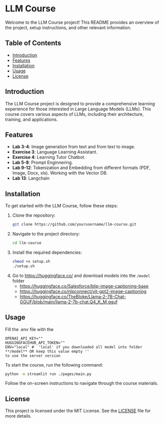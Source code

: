 # LLM Course

Welcome to the LLM Course project! This README provides an overview of the project, setup instructions, and other relevant information.

## Table of Contents

- [Introduction](#introduction)
- [Features](#features)
- [Installation](#installation)
- [Usage](#usage)
- [License](#license)

## Introduction

The LLM Course project is designed to provide a comprehensive learning experience for those interested in Large Language Models (LLMs). This course covers various aspects of LLMs, including their architecture, training, and applications.

## Features

- **Lab 3-4**: Image generation from text and from text to image. 
- **Exercise 3**: Language Learning Assistant. 
- **Exercise 4**: Learning Tutor Chatbot. 
- **Lab 5-8**: Prompt Enginnering. 
- **Lab 9-12**: Tokenization and Embedding from different formats (PDF, Image, Docx, xls). 
Working with the Vector DB.
- **Lab 13**: Langchain

## Installation

To get started with the LLM Course, follow these steps:

1. Clone the repository:
    ```bash
    git clone https://github.com/yourusername/llm-course.git
    ```
2. Navigate to the project directory:
    ```bash
    cd llm-course
    ```
3. Install the required dependencies:
    ```bash
    chmod +x setup.sh
    ./setup.sh
    ```
4. Go to https://huggingface.co/ and download models into the `/model` folder
    - https://huggingface.co/Salesforce/blip-image-captioning-base
    - https://huggingface.co/nlpconnect/vit-gpt2-image-captioning
    - https://huggingface.co/TheBloke/Llama-2-7B-Chat-GGUF/blob/main/llama-2-7b-chat.Q4_K_M.gguf

## Usage

Fill the .env file with the 
```
OPENAI_API_KEY=""
HUGGINGFACEHUB_API_TOKEN=""
ENV="local" #  'local' if you downloaded all model into folder **/model** OR keep this value empty ''
to use the server version
```

To start the course, run the following command:
```bash
python -m streamlit run ./pages/main.py
```

Follow the on-screen instructions to navigate through the course materials.


## License

This project is licensed under the MIT License. See the [LICENSE](LICENSE) file for more details.
